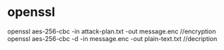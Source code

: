 openssl
=======

openssl aes-256-cbc -in attack-plan.txt -out message.enc      //encryption  
openssl aes-256-cbc -d -in message.enc -out plain-text.txt    //decription